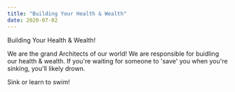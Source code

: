 ```yaml
---
title: "Building Your Health & Wealth"
date: 2020-07-02
---
```


Building Your Health & Wealth!

We are the grand Architects of our world!
We are responsible for buidling our health & wealth.
If you're waiting for someone to 'save' you when you're sinking,
you'll likely drown. 

Sink or learn to swim!
